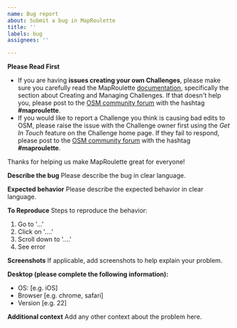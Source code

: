 ```yaml
---
name: Bug report
about: Submit a bug in MapRoulette
title: ''
labels: bug
assignees: ''

---
```


**Please Read First**
* If you are having **issues creating your own Challenges**, please make sure you carefully read the MapRoulette [documentation](https://learn.maproulette.org/documentation/), specifically the section about Creating and Managing Challenges. If that doesn't help you, please post to the [OSM community forum](https://community.openstreetmap.org) with the hashtag **#maproulette**. 
* If you would like to report a Challenge you think is causing bad edits to OSM, please raise the issue with the Challenge owner first using the *Get In Touch* feature on the Challenge home page. If they fail to respond, please post to the [OSM community forum](https://community.openstreetmap.org) with the hashtag **#maproulette**.

Thanks for helping us make MapRoulette great for everyone!

**Describe the bug**
Please describe the bug in clear language.

**Expected behavior**
Please describe the expected behavior in clear language.

**To Reproduce**
Steps to reproduce the behavior:
1. Go to '...'
2. Click on '....'
3. Scroll down to '....'
4. See error

**Screenshots**
If applicable, add screenshots to help explain your problem.

**Desktop (please complete the following information):**
 - OS: [e.g. iOS]
 - Browser [e.g. chrome, safari]
 - Version [e.g. 22]

**Additional context**
Add any other context about the problem here.
